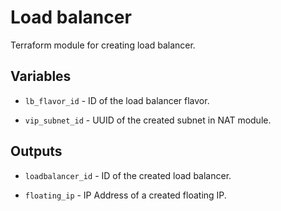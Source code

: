 # Load balancer

Terraform module for creating load balancer.

## Variables

  * `lb_flavor_id` - ID of the load balancer flavor.

  * `vip_subnet_id` - UUID of the created subnet in NAT module.


## Outputs

  * `loadbalancer_id` - ID of the created load balancer.

  * `floating_ip` - IP Address of a created floating IP.
